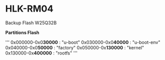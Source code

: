 # HLK-RM04

Backup Flash W25Q32B

**Partitions Flash**

'''
0x000000-0x0**30000** : "u-boot"
0x030000-0x0**40000** : "u-boot-env"
0x040000-0x0**50000** : "factory"
0x050000-0x**130000** : "kernel"
0x130000-0x**400000** : "rootfs"
'''

